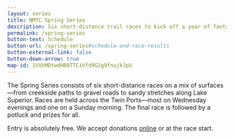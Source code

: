 ```yaml
---
layout: series
title: NMTC Spring Series
description: Six short-distance trail races to kick off a year of fantastic local trail running.
permalink: /spring-series
button-text: Schedule
button-url: /spring-series#schedule-and-race-results
button-external-link: false
button-down-arrow: true
map-id: 1VXhMDtwdH88TTCiVfd9G2g9fnujkJpU
---
```


The Spring Series consists of six short-distance races on a mix of surfaces—from creekside paths to gravel roads to sandy stretches along Lake Superior. Races are held across the Twin Ports—most on Wednesday evenings and one on a Sunday morning. The final race is followed by a potluck and prizes for all.

Entry is absolutely free. We accept donations <a href="/donate">online</a> or at the race start.
